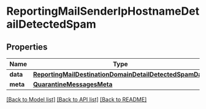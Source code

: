 # ReportingMailSenderIpHostnameDetailDetectedSpam

## Properties
Name | Type | Description | Notes
------------ | ------------- | ------------- | -------------
**data** | [**ReportingMailDestinationDomainDetailDetectedSpamData**](ReportingMailDestinationDomainDetailDetectedSpamData.md) |  | [optional] 
**meta** | [**QuarantineMessagesMeta**](QuarantineMessagesMeta.md) |  | [optional] 

[[Back to Model list]](../README.md#documentation-for-models) [[Back to API list]](../README.md#documentation-for-api-endpoints) [[Back to README]](../README.md)

